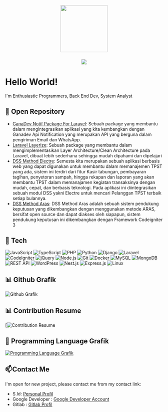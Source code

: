 <div align="center">
  <img height="150" src="https://camo.githubusercontent.com/62da68eb62b1e5f175f7d1f0191dd89a653d7908feb22d37d4a0ab07365d6791/68747470733a2f2f6d656469612e67697068792e636f6d2f6d656469612f4d3967624264396e6244724f5475314d71782f67697068792e676966"  />
</div>

###
<div align="center">
  <img src="https://visitor-badge.laobi.icu/badge?page_id=deyan-ardi.deyan-ardi"  />
</div>

# Hello World!
I'm Enthusiastic Programmers, Back End Dev, System Analyst

## 🚀 Open Repository

- [GanaDev Notif Package For Laravel](https://github.com/deyan-ardi/ganadev-notif): Sebuah package yang membantu dalam mengintegrasikan aplikasi yang kita kembangkan dengan Ganadev Api Notification yang merupakan API yang berguna dalam pengiriman Email dan WhatsApp.
- [Laravel Layerize](https://github.com/deyan-ardi/laravel-layerize): Sebuah package yang membantu dalam mengimplementasikan Layer Architecture/Clean Architecture pada Laravel, dibuat lebih sederhana sehingga mudah dipahami dan dipelajari
- [DSS Method Electre](https://github.com/deyan-ardi/semesta-kita): Semesta kita merupakan sebuah aplikasi berbasis web yang dapat digunakan untuk membantu dalam memanajemen TPST yang ada, sistem ini terdiri dari fitur Kasir tabungan, pembayaran tagihan, penyetoran sampah, hingga rekapan dan laporan yang akan membantu TPST dalam memanajamen kegiatan transaksinya dengan mudah, cepat, dan berbasis teknologi. Pada aplikasi ini diintegrasikan sebuah modul DSS yakni Electre untuk mencari Pelanggan TPST terbaik setiap bulannya.
- [DSS Method Aras](https://github.com/deyan-ardi/sim-spk-aras-ci): DSS Method Aras adalah sebuah sistem pendukung keputusan yang dikembangkan dengan menggunakan metode ARAS, bersifat open source dan dapat diakses oleh siapapun, sistem pendukung keputusan ini dikembangkan dengan Framework Codeigniter 3

## 🔧 Tech
![JavaScript](https://img.shields.io/badge/-JavaScript-F7DF1E?style=flat&logo=javascript&logoColor=black)
![TypeScript](https://img.shields.io/badge/-TypeScript-3178C6?style=flat&logo=typescript&logoColor=white)
![PHP](https://img.shields.io/badge/-PHP-777BB4?style=flat&logo=php&logoColor=white)
![Python](https://img.shields.io/badge/-Python-3776AB?style=flat&logo=python&logoColor=white)
![Django](https://img.shields.io/badge/-Django-092E20?style=flat&logo=django&logoColor=white)
![Laravel](https://img.shields.io/badge/-Laravel-FF2D20?style=flat&logo=laravel&logoColor=white)
![CodeIgniter](https://img.shields.io/badge/-CodeIgniter-EE4323?style=flat&logo=codeigniter&logoColor=white)
![jQuery](https://img.shields.io/badge/-jQuery-0769AD?style=flat&logo=jquery&logoColor=white)
![Node.js](https://img.shields.io/badge/-Node.js-339933?style=flat&logo=node.js&logoColor=white)
![Git](https://img.shields.io/badge/-Git-F05032?style=flat&logo=git&logoColor=white)
![Docker](https://img.shields.io/badge/-Docker-2496ED?style=flat&logo=docker&logoColor=white)
![MySQL](https://img.shields.io/badge/-MySQL-4479A1?style=flat&logo=mysql&logoColor=white)
![MongoDB](https://img.shields.io/badge/-MongoDB-47A248?style=flat&logo=mongodb&logoColor=white)
![REST API](https://img.shields.io/badge/-REST%20API-009688?style=flat&logo=api&logoColor=white)
![WordPress](https://img.shields.io/badge/-WordPress-21759B?style=flat&logo=wordpress&logoColor=white)
![Nest.js](https://img.shields.io/badge/-Nest.js-E0234E?style=flat&logo=nestjs&logoColor=white)
![Express.js](https://img.shields.io/badge/-Express.js-000000?style=flat&logo=express&logoColor=white)
![Linux](https://img.shields.io/badge/-Linux-FCC624?style=flat&logo=linux&logoColor=white)

## 📊 Github Grafik
![Github Grafik](https://github-readme-stats.vercel.app/api?username=deyan-ardi&show_icons=true&count_private=true&hide=stars,issues&theme=radical)

## 📊 Contribution Resume
[![Contribution Resume](https://streak-stats.demolab.com?user=deyan-ardi&locale=en&mode=daily&theme=dark&hide_border=false&border_radius=5&order=3)

## 🔧 Programming Language Grafik

[![Programming Language Grafik](https://github-readme-stats.vercel.app/api/top-langs/?username=deyan-ardi&langs_count=5&layout=compact&theme=radical)](https://github.com/deyan-ardi)

## 📫Contact Me
I'm open for new project, please contact me from my contact link:
- S.Id: [Personal Profil](https://s.id/deyan-ardi)
- Google Developer : [Google Developer Account](https://g.dev/deyan-ardi)
- Gitlab : [Gitlab Profil](https://gitlab.com/deyan-ardi)
